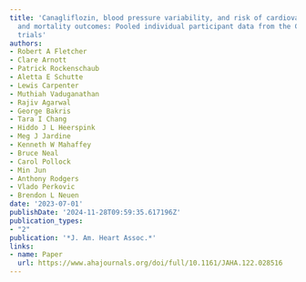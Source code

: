 ```yaml
---
title: 'Canagliflozin, blood pressure variability, and risk of cardiovascular, kidney,
  and mortality outcomes: Pooled individual participant data from the CANVAS and CREDENCE
  trials'
authors:
- Robert A Fletcher
- Clare Arnott
- Patrick Rockenschaub
- Aletta E Schutte
- Lewis Carpenter
- Muthiah Vaduganathan
- Rajiv Agarwal
- George Bakris
- Tara I Chang
- Hiddo J L Heerspink
- Meg J Jardine
- Kenneth W Mahaffey
- Bruce Neal
- Carol Pollock
- Min Jun
- Anthony Rodgers
- Vlado Perkovic
- Brendon L Neuen
date: '2023-07-01'
publishDate: '2024-11-28T09:59:35.617196Z'
publication_types:
- "2"
publication: '*J. Am. Heart Assoc.*'
links:
- name: Paper
  url: https://www.ahajournals.org/doi/full/10.1161/JAHA.122.028516
---
```

